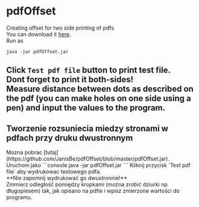 # pdfOffset
Creating offset for two side printing of pdfs<br>
You can download it [here](https://github.com/JanisBe/pdfOffset/blob/master/pdfOffset.jar).<br>
Run as
```console
java -jar pdfOffset.jar
```
Click `Test pdf file` button to print test file. <br>
**Dont forget to print it both-sides!**<br>
Measure distance between dots as described on the pdf (you can make holes on one side using a pen) and input the values to the program.
-----
<h2>Tworzenie rozsuniecia miedzy stronami w pdfach przy druku dwustronnym</h2>
Mozna pobrac [tutaj](https://github.com/JanisBe/pdfOffset/blob/master/pdfOffset.jar).
<br>Uruchom jako
```console
java -jar pdfOffset.jar
```
 Kliknij przycisk `Test pdf file` aby wydrukowac testowego pdfa. <br>
 **Nie zapomnij wydrukować go dwustronnie!**<br>
 Zmmierz odległość pomiędzy kropkami (można zrobić dziurki np długopiesem) tak, jak opisano na pdfie i wpisz zmierzone wartości do programu.